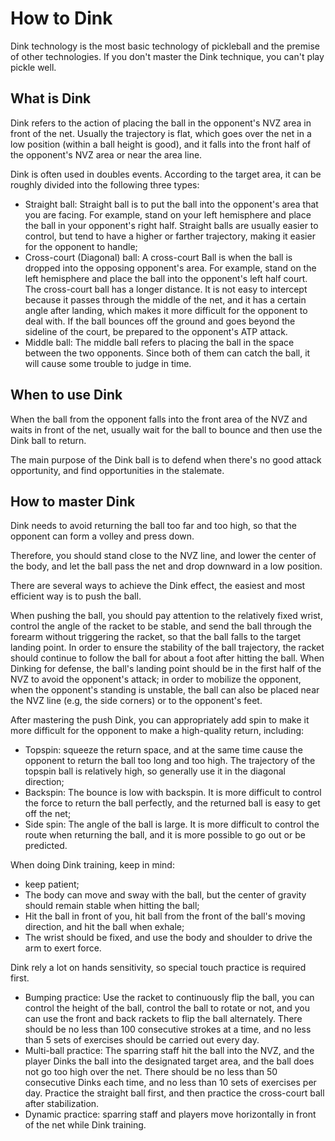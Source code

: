 # How to Dink

Dink technology is the most basic technology of pickleball and the premise of other technologies. If you don't master the Dink technique, you can't play pickle well.

## What is Dink

Dink refers to the action of placing the ball in the opponent's NVZ area in front of the net. Usually the trajectory is flat, which goes over the net in a low position (within a ball height is good), and it falls into the front half of the opponent's NVZ area or near the area line.

Dink is often used in doubles events. According to the target area, it can be roughly divided into the following three types:

* Straight ball: Straight ball is to put the ball into the opponent's area that you are facing. For example, stand on your left hemisphere and place the ball in your opponent's right half. Straight balls are usually easier to control, but tend to have a higher or farther trajectory, making it easier for the opponent to handle;
* Cross-court (Diagonal) ball: A cross-court Ball is when the ball is dropped into the opposing opponent's area. For example, stand on the left hemisphere and place the ball into the opponent's left half court. The cross-court ball has a longer distance. It is not easy to intercept because it passes through the middle of the net, and it has a certain angle after landing, which makes it more difficult for the opponent to deal with. If the ball bounces off the ground and goes beyond the sideline of the court, be prepared to the opponent's ATP attack.
* Middle ball: The middle ball refers to placing the ball in the space between the two opponents. Since both of them can catch the ball, it will cause some trouble to judge in time.

## When to use Dink

When the ball from the opponent falls into the front area of the NVZ and waits in front of the net, usually wait for the ball to bounce and then use the Dink ball to return.

The main purpose of the Dink ball is to defend when there's no good attack opportunity, and find opportunities in the stalemate.

## How to master Dink

Dink needs to avoid returning the ball too far and too high, so that the opponent can form a volley and press down. 

Therefore, you should stand close to the NVZ line, and lower the center of the body, and let the ball pass the net and drop downward in a low position.

There are several ways to achieve the Dink effect, the easiest and most efficient way is to push the ball.

When pushing the ball, you should pay attention to the relatively fixed wrist, control the angle of the racket to be stable, and send the ball through the forearm without triggering the racket, so that the ball falls to the target landing point. In order to ensure the stability of the ball trajectory, the racket should continue to follow the ball for about a foot after hitting the ball. When Dinking for defense, the ball's landing point should be in the first half of the NVZ to avoid the opponent's attack; in order to mobilize the opponent, when the opponent's standing is unstable, the ball can also be placed near the NVZ line (e.g, the side corners) or to the opponent's feet.

After mastering the push Dink, you can appropriately add spin to make it more difficult for the opponent to make a high-quality return, including:

* Topspin: squeeze the return space, and at the same time cause the opponent to return the ball too long and too high. The trajectory of the topspin ball is relatively high, so generally use it in the diagonal direction;
* Backspin: The bounce is low with backspin. It is more difficult to control the force to return the ball perfectly, and the returned ball is easy to get off the net;
* Side spin: The angle of the ball is large. It is more difficult to control the route when returning the ball, and it is more possible to go out or be predicted.

When doing Dink training, keep in mind:

* keep patient;
* The body can move and sway with the ball, but the center of gravity should remain stable when hitting the ball;
* Hit the ball in front of you, hit ball from the front of the ball's moving direction, and hit the ball when exhale;
* The wrist should be fixed, and use the body and shoulder to drive the arm to exert force.

Dink rely a lot on hands sensitivity, so special touch practice is required first.

* Bumping practice: Use the racket to continuously flip the ball, you can control the height of the ball, control the ball to rotate or not, and you can use the front and back rackets to flip the ball alternately. There should be no less than 100 consecutive strokes at a time, and no less than 5 sets of exercises should be carried out every day.
* Multi-ball practice: The sparring staff hit the ball into the NVZ, and the player Dinks the ball into the designated target area, and the ball does not go too high over the net. There should be no less than 50 consecutive Dinks each time, and no less than 10 sets of exercises per day. Practice the straight ball first, and then practice the cross-court ball after stabilization.
* Dynamic practice: sparring staff and players move horizontally in front of the net while Dink training.